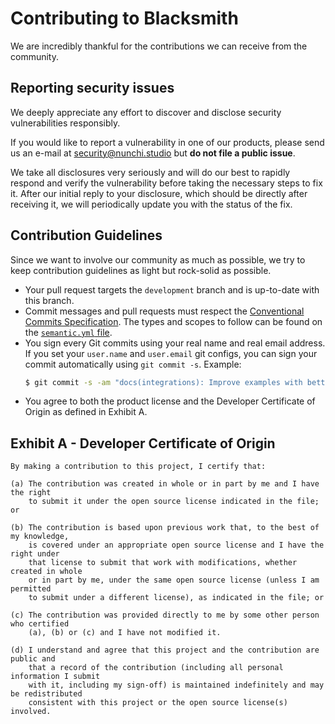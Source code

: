 # Contributing to Blacksmith

We are incredibly thankful for the contributions we can receive from the community.

## Reporting security issues

We deeply appreciate any effort to discover and disclose security vulnerabilities
responsibly.

If you would like to report a vulnerability in one of our products, please send
us an e-mail at <security@nunchi.studio> but **do not file a public issue**.

We take all disclosures very seriously and will do our best to rapidly respond and
verify the vulnerability before taking the necessary steps to fix it. After our
initial reply to your disclosure, which should be directly after receiving it, we
will periodically update you with the status of the fix.

## Contribution Guidelines

Since we want to involve our community as much as possible, we try to keep
contribution guidelines as light but rock-solid as possible.

- Your pull request targets the `development` branch and is up-to-date with this
  branch.
- Commit messages and pull requests must respect the
  [Conventional Commits Specification](https://www.conventionalcommits.org/).
  The types and scopes to follow can be found on the
  [`semantic.yml` file](https://github.com/nunchistudio/blacksmith-devcenter/blob/main/.github/semantic.yml).
- You sign every Git commits using your real name and real email address. If you
  set your `user.name` and `user.email` git configs, you can sign your commit
  automatically using `git commit -s`. Example:
  ```bash
  $ git commit -s -am "docs(integrations): Improve examples with better timeouts"
  ```
- You agree to both the product license and the Developer Certificate of Origin
  as defined in Exhibit A.

## Exhibit A - Developer Certificate of Origin

    By making a contribution to this project, I certify that:

    (a) The contribution was created in whole or in part by me and I have the right
        to submit it under the open source license indicated in the file; or

    (b) The contribution is based upon previous work that, to the best of my knowledge,
        is covered under an appropriate open source license and I have the right under
        that license to submit that work with modifications, whether created in whole
        or in part by me, under the same open source license (unless I am permitted
        to submit under a different license), as indicated in the file; or

    (c) The contribution was provided directly to me by some other person who certified
        (a), (b) or (c) and I have not modified it.

    (d) I understand and agree that this project and the contribution are public and
        that a record of the contribution (including all personal information I submit
        with it, including my sign-off) is maintained indefinitely and may be redistributed
        consistent with this project or the open source license(s) involved.
